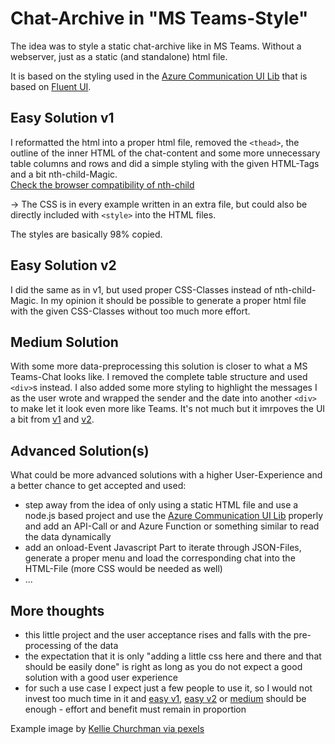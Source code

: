 # Chat-Archive in "MS Teams-Style"
The idea was to style a static chat-archive like in MS Teams. Without a webserver, just as a static (and standalone) html file.

It is based on the styling used in the [Azure Communication UI Lib](https://github.com/Azure/communication-ui-library) that is based on [Fluent UI](https://github.com/microsoft/fluentui).

## Easy Solution v1
I reformatted the html into a proper html file, removed the `<thead>`, the outline of the inner HTML of the chat-content and some more unnecessary table columns and rows and did a simple styling with the given HTML-Tags and a bit nth-child-Magic.   
[Check the browser compatibility of nth-child](https://developer.mozilla.org/en-US/docs/Web/CSS/:nth-child?retiredLocale=de#browser_compatibility)

-> The CSS is in every example written in an extra file, but could also be directly included with `<style>` into the HTML files.

The styles are basically 98% copied.

## Easy Solution v2
I did the same as in v1, but used proper CSS-Classes instead of nth-child-Magic. In my opinion it should be possible to generate a proper html file with the given CSS-Classes without too much more effort.

## Medium Solution
With some more data-preprocessing this solution is closer to what a MS Teams-Chat looks like. I removed the complete table structure and used `<div>`s instead. I also added some more styling to highlight the messages I as the user wrote and wrapped the sender and the date into another `<div>` to make let it look even more like Teams.
It's not much but it imrpoves the UI a bit from [v1](#Easy-Solution-v1) and [v2](#Easy-Solution-v2).

## Advanced Solution(s)
What could be more advanced solutions with a higher User-Experience and a better chance to get accepted and used:
* step away from the idea of only using a static HTML file and use a node.js based project and use the [Azure Communication UI Lib](https://github.com/Azure/communication-ui-library) properly and add an API-Call or and Azure Function or something similar to read the data dynamically
* add an onload-Event Javascript Part to iterate through JSON-Files, generate a proper menu and load the corresponding chat into the HTML-File (more CSS would be needed as well)
* ...

## More thoughts
* this little project and the user acceptance rises and falls with the pre-processing of the data
* the expectation that it is only "adding a little css here and there and that should be easily done" is right as long as you do not expect a good solution with a good user experience
* for such a use case I expect just a few people to use it, so I would not invest too much time in it and [easy v1](#Easy-Solution-v1), [easy v2](#Easy-Solution-v2) or [medium](#Medium-Solution) should be enough - effort and benefit must remain in proportion







Example image by [Kellie Churchman via pexels](https://www.pexels.com/@kellie-churchman-371878/)